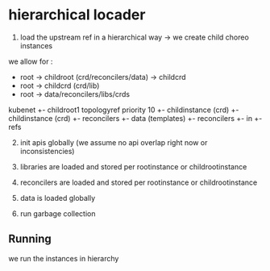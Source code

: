 # hierarchical locader

1. load the upstream ref in a hierarchical way
    -> we create child choreo instances

we allow for :
- root -> childroot (crd/reconcilers/data) -> childcrd
- root -> childcrd (crd/lib)
- root -> data/reconcilers/libs/crds

kubenet
+- childroot1 topologyref priority 10
  +- childinstance (crd)
  +- childinstance (crd)
  +- reconcilers
  +- data (templates)
+- reconcilers
+- in
+- refs

2. init apis globally (we assume no api overlap right now or inconsistencies)

3. libraries are loaded and stored per rootinstance or childrootinstance

4. reconcilers are loaded and stored per rootinstance or childrootinstance

5. data is loaded globally

6. run garbage collection

## Running

we run the instances in hierarchy


